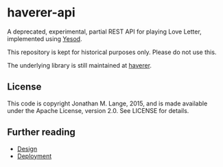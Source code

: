 # haverer-api

A deprecated, experimental, partial REST API for playing Love Letter,
implemented using [Yesod](http://www.yesodweb.com).

This repository is kept for historical purposes only. Please do not use this.

The underlying library is still maintained at
[haverer](https://github.com/jml/haverer).

## License

This code is copyright Jonathan M. Lange, 2015, and is made available
under the Apache License, version 2.0. See LICENSE for details.

## Further reading

* [Design](docs/Design.md)
* [Deployment](docs/Deployment.md)
